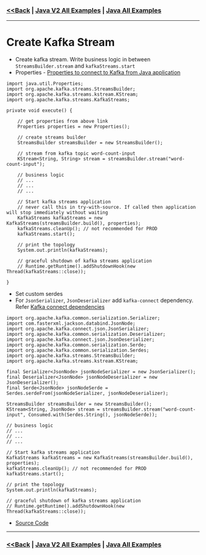### [<<Back](../README.md) | [Java V2 All Examples](https://github.com/avinashbabudonthu/java/blob/master/java-v2/README.md) | [Java All Examples](https://github.com/avinashbabudonthu/java/blob/master/README.md)
------
# Create Kafka Stream
* Create kafka stream. Write business logic in between `StreamsBuilder.stream` and `kafkaStreams.start`
* Properties - [Properties to connect to Kafka from Java application](connect-to-kafka-from-java.md)
```
import java.util.Properties;
import org.apache.kafka.streams.StreamsBuilder;
import org.apache.kafka.streams.kstream.KStream;
import org.apache.kafka.streams.KafkaStreams;

private void execute() {

	// get properties from above link
	Properties properties = new Properties();

	// create streams builder
	StreamsBuilder streamsBuilder = new StreamsBuilder();

	// stream from kafka topic word-count-input
	KStream<String, String> stream = streamsBuilder.stream("word-count-input");

	// business logic
	// ...
	// ...
	// ...

	// Start kafka streams application
    // never call this in try-with-source. If called then application will stop immediately without waiting
	KafkaStreams kafkaStreams = new KafkaStreams(streamsBuilder.build(), properties);
	kafkaStreams.cleanUp(); // not recommended for PROD
	kafkaStreams.start();

	// print the topology
	System.out.println(kafkaStreams);

	// graceful shutdown of kafka streams application
	// Runtime.getRuntime().addShutdownHook(new Thread(kafkaStreams::close));

}
```
* Set custom serdes
* For `JsonSerializer`, `JsonDeserializer` add `kafka-connect` dependency. Refer [Kafka connect dependencies](../../kafka-connect/files/dependencies.md)
```
import org.apache.kafka.common.serialization.Serializer;
import com.fasterxml.jackson.databind.JsonNode;
import org.apache.kafka.connect.json.JsonSerializer;
import org.apache.kafka.common.serialization.Deserializer;
import org.apache.kafka.connect.json.JsonDeserializer;
import org.apache.kafka.common.serialization.Serde;
import org.apache.kafka.common.serialization.Serdes;
import org.apache.kafka.streams.StreamsBuilder;
import org.apache.kafka.streams.kstream.KStream;

final Serializer<JsonNode> jsonNodeSerializer = new JsonSerializer();
final Deserializer<JsonNode> jsonNodeDeserializer = new JsonDeserializer();
final Serde<JsonNode> jsonNodeSerde = Serdes.serdeFrom(jsonNodeSerializer, jsonNodeDeserializer);

StreamsBuilder streamsBuilder = new StreamsBuilder();
KStream<String, JsonNode> stream = streamsBuilder.stream("word-count-input", Consumed.with(Serdes.String(), jsonNodeSerde));

// business logic
// ...
// ...
// ...

// Start kafka streams application
KafkaStreams kafkaStreams = new KafkaStreams(streamsBuilder.build(), properties);
kafkaStreams.cleanUp(); // not recommended for PROD
kafkaStreams.start();

// print the topology
System.out.println(kafkaStreams);

// graceful shutdown of kafka streams application
// Runtime.getRuntime().addShutdownHook(new Thread(kafkaStreams::close));
```
* [Source Code](../kafka-streams-001)
------
### [<<Back](../README.md) | [Java V2 All Examples](https://github.com/avinashbabudonthu/java/blob/master/java-v2/README.md) | [Java All Examples](https://github.com/avinashbabudonthu/java/blob/master/README.md)